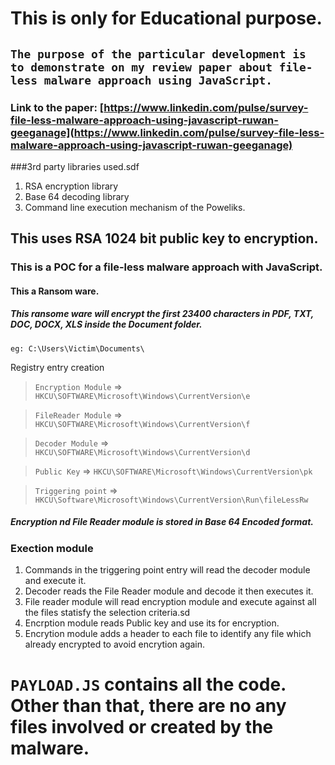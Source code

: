 # This is only for Educational purpose.
## ```The purpose of the particular development is to demonstrate on my review paper about file-less malware approach using JavaScript.```
### Link to the paper: [https://www.linkedin.com/pulse/survey-file-less-malware-approach-using-javascript-ruwan-geeganage](https://www.linkedin.com/pulse/survey-file-less-malware-approach-using-javascript-ruwan-geeganage)
###3rd party libraries used.sdf
1. RSA encryption library
2. Base 64 decoding library
3. Command line execution mechanism of the Poweliks.

## This uses RSA 1024 bit public key to encryption.
### This is a POC for a file-less malware approach with JavaScript.
#### This a Ransom ware.
##### This ransome ware will encrypt the first 23400 characters in PDF, TXT, DOC, DOCX, XLS inside the Document folder.
    eg: C:\Users\Victim\Documents\
    
Registry entry creation

>```Encryption Module``` => ```HKCU\SOFTWARE\Microsoft\Windows\CurrentVersion\e```

>```FileReader Module``` => ```HKCU\SOFTWARE\Microsoft\Windows\CurrentVersion\f```

>```Decoder Module``` => ```HKCU\SOFTWARE\Microsoft\Windows\CurrentVersion\d```

>```Public Key``` => ```HKCU\SOFTWARE\Microsoft\Windows\CurrentVersion\pk```

>```Triggering point``` => ```HKCU\Software\Microsoft\Windows\CurrentVersion\Run\fileLessRw```

##### Encryption nd File Reader module is stored in Base 64 Encoded format.

### Exection module

1. Commands in the triggering point entry will read the decoder module and execute it.
2. Decoder reads the File Reader module and decode it then executes it.
3. File reader module will read encryption module and execute against all the files statisfy the selection criteria.sd
4. Encrption module reads Public key and use its for encryption. 
5. Encrytion module adds a header to each file to identify any file which already encrypted to avoid encrytion again.

# ```PAYLOAD.JS``` contains all the code. Other than that, there are no any files involved or created by the malware.
